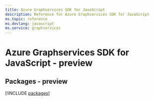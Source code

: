 ```yaml
---
title: Azure Graphservices SDK for JavaScript
description: Reference for Azure Graphservices SDK for JavaScript
ms.topic: reference
ms.devlang: javascript
ms.service: graphservices
---
```

# Azure Graphservices SDK for JavaScript - preview
## Packages - preview
[!INCLUDE [packages](graphservices-index.md)]

